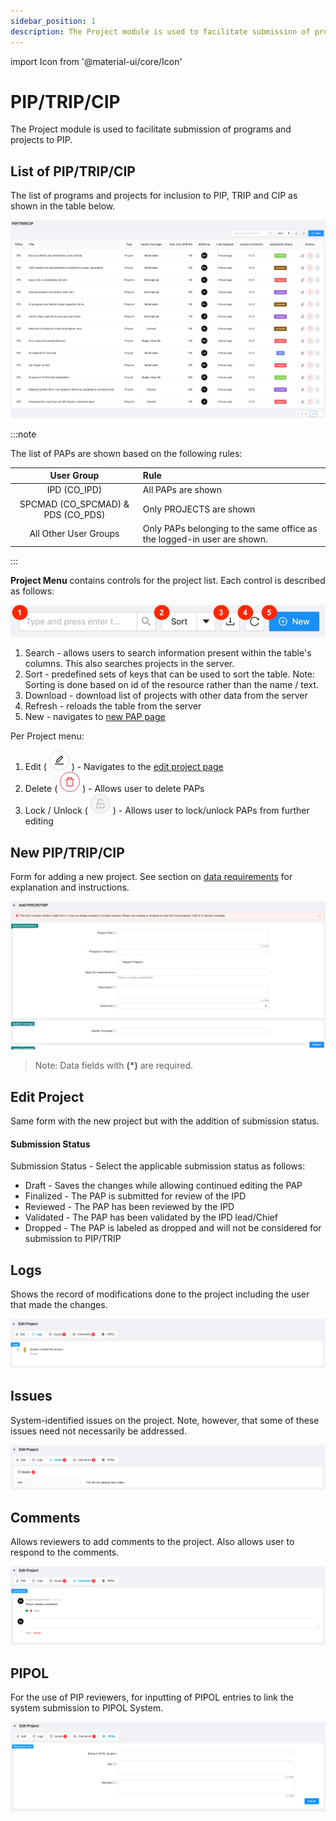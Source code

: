 ```yaml
---
sidebar_position: 1
description: The Project module is used to facilitate submission of programs and projects to PIP.
---
```


import Icon from '@material-ui/core/Icon'

# PIP/TRIP/CIP

The Project module is used to facilitate submission of programs and projects to PIP.

## List of PIP/TRIP/CIP

The list of programs and projects for inclusion to PIP, TRIP and CIP as shown in the table below.

![PIP/TRIP/CIP](./pips.png)

:::note

The list of PAPs are shown based on the following rules:

| User Group                        | Rule                                                                     |
|:---------------------------------:|:-------------------------------------------------------------------------|
| IPD (CO_IPD)                      | All PAPs are shown                                                       |
| SPCMAD (CO_SPCMAD) & PDS (CO_PDS) | Only PROJECTS are shown                                                  |
| All Other User Groups             | Only PAPs belonging to the same office as the logged-in user are shown.  |
:::


__Project Menu__ contains controls for the project list. Each control is described as follows:

![Project Menu](./projects-menu.jpeg)

1. Search - allows users to search information present within the table's columns. This also searches
projects in the server.
2. Sort - predefined sets of keys that can be used to sort the table. Note: Sorting is done based on
id of the resource rather than the name / text.
3. Download - download list of projects with other data from the server
4. Refresh - reloads the table from the server
5. New - navigates to [new PAP page](#new-project)


Per Project menu:

1. Edit ( ![edit](./buttons/edit.png) ) - Navigates to the [edit project page](#edit-project)
2. Delete ( ![delete](./buttons/delete.jpg) ) - Allows user to delete PAPs
3. Lock / Unlock ( ![lock](./buttons/lock.png) ) - Allows user to lock/unlock PAPs from further editing

## New PIP/TRIP/CIP

Form for adding a new project. See section on [data requirements](#data-requirements) for explanation and instructions.

![Add PIP/TRIP/CIP](./add-pip.png)

> Note: Data fields with **(*)** are required.

## Edit Project

Same form with the new project but with the addition of submission status.

#### Submission Status

Submission Status - Select the applicable submission status as follows:

- Draft - Saves the changes while allowing continued editing the PAP
- Finalized - The PAP is submitted for review of the IPD
- Reviewed - The PAP has been reviewed by the IPD
- Validated - The PAP has been validated by the IPD lead/Chief
- Dropped - The PAP is labeled as dropped and will not be considered for submission to PIP/TRIP

## Logs

Shows the record of modifications done to the project including the
user that made the changes.

![Project Logs](./project-log.png)

## Issues

System-identified issues on the project. Note, however, that some of these issues
need not necessarily be addressed.


![Issues](./project-issues.png)

## Comments

Allows reviewers to add comments to the project. Also allows user
to respond to the comments.

![Comments](./project-comment.png)

## PIPOL

For the use of PIP reviewers, for inputting of PIPOL entries to link the 
system submission to PIPOL System.

![PIPOL](./project-pipol.png)

